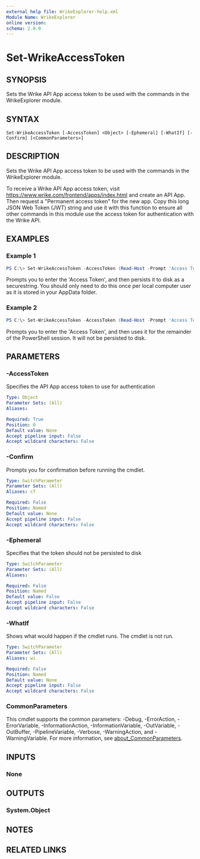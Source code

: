 ```yaml
---
external help file: WrikeExplorer-help.xml
Module Name: WrikeExplorer
online version:
schema: 2.0.0
---
```


# Set-WrikeAccessToken

## SYNOPSIS
Sets the Wrike API App access token to be used with the commands in the WrikeExplorer module.

## SYNTAX

```
Set-WrikeAccessToken [-AccessToken] <Object> [-Ephemeral] [-WhatIf] [-Confirm] [<CommonParameters>]
```

## DESCRIPTION
Sets the Wrike API App access token to be used with the commands in the WrikeExplorer module.

To receive a Wrike API App access token, visit https://www.wrike.com/frontend/apps/index.html
and create an API App. Then request a "Permanent access token" for the new app. Copy this
long JSON Web Token (JWT) string and use it with this function to ensure all other commands
in this module use the access token for authentication with the Wrike API.

## EXAMPLES

### Example 1
```powershell
PS C:\> Set-WrikeAccessToken -AccessToken (Read-Host -Prompt 'Access Token' -AsSecureString)
```

Prompts you to enter the 'Access Token', and then persists it to disk as a securestring. You
should only need to do this once per local computer user as it is stored in your AppData folder.

### Example 2
```powershell
PS C:\> Set-WrikeAccessToken -AccessToken (Read-Host -Prompt 'Access Token' -AsSecureString) -Ephemeral(Read-Host -Prompt 'Access Token' -AsSecureString)
```

Prompts you to enter the 'Access Token', and then uses it for the remainder of the PowerShell
session. It will not be persisted to disk.

## PARAMETERS

### -AccessToken
Specifies the API App access token to use for authentication

```yaml
Type: Object
Parameter Sets: (All)
Aliases:

Required: True
Position: 0
Default value: None
Accept pipeline input: False
Accept wildcard characters: False
```

### -Confirm
Prompts you for confirmation before running the cmdlet.

```yaml
Type: SwitchParameter
Parameter Sets: (All)
Aliases: cf

Required: False
Position: Named
Default value: None
Accept pipeline input: False
Accept wildcard characters: False
```

### -Ephemeral
Specifies that the token should not be persisted to disk

```yaml
Type: SwitchParameter
Parameter Sets: (All)
Aliases:

Required: False
Position: Named
Default value: False
Accept pipeline input: False
Accept wildcard characters: False
```

### -WhatIf
Shows what would happen if the cmdlet runs. The cmdlet is not run.

```yaml
Type: SwitchParameter
Parameter Sets: (All)
Aliases: wi

Required: False
Position: Named
Default value: None
Accept pipeline input: False
Accept wildcard characters: False
```

### CommonParameters
This cmdlet supports the common parameters: -Debug, -ErrorAction, -ErrorVariable, -InformationAction, -InformationVariable, -OutVariable, -OutBuffer, -PipelineVariable, -Verbose, -WarningAction, and -WarningVariable. For more information, see [about_CommonParameters](http://go.microsoft.com/fwlink/?LinkID=113216).

## INPUTS

### None

## OUTPUTS

### System.Object
## NOTES

## RELATED LINKS
